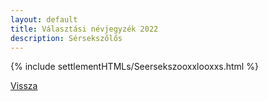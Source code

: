 ```yaml
---
layout: default
title: Választási névjegyzék 2022
description: Sérsekszőlős
---
```


{% include settlementHTMLs/Seersekszooxxlooxxs.html %}

[Vissza](../)